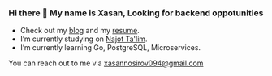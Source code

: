 ### Hi there 👋 My name is Xasan,  Looking for backend oppotunities

- Check out my [blog](https://www.linkedin.com/in/xasannosirov) and my [resume](https://flowcv.com/resume/lw7ot34bed).
- I’m currently studying on [Najot Ta'lim](https://najottalim.uz/).
- I’m currently learning Go, PostgreSQL, Microservices.

You can reach out to me via xasannosirov094@gmail.com
